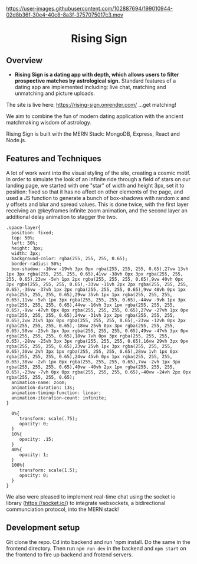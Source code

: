 https://user-images.githubusercontent.com/102887694/199010944-02d8b36f-30e4-40c8-8a3f-3757075017c3.mov

<h1 align="center">
	Rising Sign
</h1>

## Overview


- **Rising Sign is a dating app with depth, which allows users to filter prospective matches by astrological sign.** Standard features of a dating app are implemented including: live chat, matching and unmatching and picture uploads.


The site is live here: https://rising-sign.onrender.com/
 ...get matching!

 We aim to combine the fun of modern dating application with the ancient matchmaking wisdom of astrology.


Rising Sign is built with the MERN Stack: MongoDB, Express, React and Node.js.


## Features and Techniques

A lot of work went into the visual styling of the site, creating a cosmic motif. In order to simulate the look of an infinite ride through a field of stars on our landing page, we started with one "star" of width and height 3px, set it to position: fixed so that it has no affect on other elements of the page, and used a JS function to generate a bunch of box-shadows with random x and y offsets and blur and spread values. This is done twice, with the first layer receiving an @keyframes infinite zoom animation, and the second layer an additional delay animation to stagger the two.

 ```
.space-layer{
   position: fixed;
   top: 50%;
   left: 50%;
   height: 3px;
   width: 3px;
   background-color: rgba(255, 255, 255, 0.65);
   border-radius: 50%;
   box-shadow: -16vw -19vh 3px 0px rgba(255, 255, 255, 0.65),27vw 13vh 1px 3px rgba(255, 255, 255, 0.65),41vw -38vh 0px 3px rgba(255, 255, 255, 0.65),23vw -5vh 1px 2px rgba(255, 255, 255, 0.65),9vw 40vh 0px 3px rgba(255, 255, 255, 0.65),-33vw -11vh 2px 2px rgba(255, 255, 255, 0.65),-36vw -37vh 1px 2px rgba(255, 255, 255, 0.65),9vw 48vh 0px 1px rgba(255, 255, 255, 0.65),29vw 35vh 1px 1px rgba(255, 255, 255, 0.65),11vw -5vh 1px 3px rgba(255, 255, 255, 0.65),-44vw -9vh 1px 3px rgba(255, 255, 255, 0.65),44vw -16vh 3px 1px rgba(255, 255, 255, 0.65),-9vw -47vh 0px 0px rgba(255, 255, 255, 0.65),27vw -27vh 1px 0px rgba(255, 255, 255, 0.65),24vw -31vh 2px 2px rgba(255, 255, 255, 0.65),2vw 21vh 1px 0px rgba(255, 255, 255, 0.65),-23vw -12vh 0px 2px rgba(255, 255, 255, 0.65),-18vw 25vh 0px 3px rgba(255, 255, 255, 0.65),50vw -25vh 3px 3px rgba(255, 255, 255, 0.65),49vw -47vh 3px 0px rgba(255, 255, 255, 0.65),18vw 7vh 0px 3px rgba(255, 255, 255, 0.65),-28vw -25vh 3px 3px rgba(255, 255, 255, 0.65),16vw 29vh 3px 0px rgba(255, 255, 255, 0.65),23vw 25vh 1px 3px rgba(255, 255, 255, 0.65),30vw 2vh 3px 1px rgba(255, 255, 255, 0.65),28vw 1vh 1px 0px rgba(255, 255, 255, 0.65),24vw 45vh 0px 1px rgba(255, 255, 255, 0.65),38vw -2vh 1px 0px rgba(255, 255, 255, 0.65),7vw -2vh 1px 3px rgba(255, 255, 255, 0.65),40vw -40vh 2px 1px rgba(255, 255, 255, 0.65),-23vw -7vh 0px 0px rgba(255, 255, 255, 0.65),-40vw -24vh 2px 0px rgba(255, 255, 255, 0.65);
   animation-name: zoom;
   animation-duration: 13s;
   animation-timing-function: linear;
   animation-iteration-count: infinite;
}
 ```


 ``` @keyframes zoom {
   0%{
      transform: scale(.75);
      opacity: 0;
   }
   10%{
      opacity: .15;
   }
   40%{
      opacity: 1;
   }
   100%{
      transform: scale(1.5);
      opacity: 0;
   }
}

 ```
 
We also were pleased to implement real-time chat using the socket io library (https://socket.io/) to integrate websockets, a bidirectional communciation protocol, into the MERN stack! 

## Development setup

Git clone the repo. Cd into backend and run 'npm install. Do the same in the frontend directory. Then run `npm run dev` in the backend and `npm start` on the frontend to fire up backend and frotend servers.


